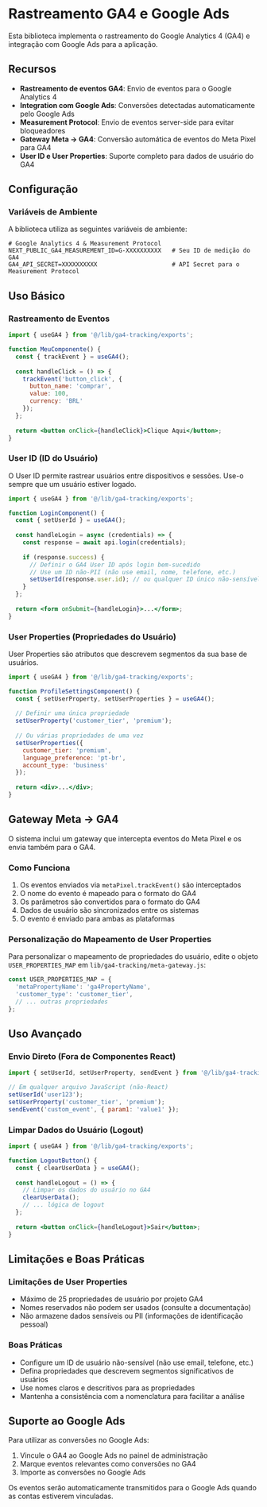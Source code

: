 # Rastreamento GA4 e Google Ads

Esta biblioteca implementa o rastreamento do Google Analytics 4 (GA4) e integração com Google Ads para a aplicação. 

## Recursos

- **Rastreamento de eventos GA4**: Envio de eventos para o Google Analytics 4
- **Integration com Google Ads**: Conversões detectadas automaticamente pelo Google Ads
- **Measurement Protocol**: Envio de eventos server-side para evitar bloqueadores
- **Gateway Meta → GA4**: Conversão automática de eventos do Meta Pixel para GA4
- **User ID e User Properties**: Suporte completo para dados de usuário do GA4

## Configuração

### Variáveis de Ambiente

A biblioteca utiliza as seguintes variáveis de ambiente:

```
# Google Analytics 4 & Measurement Protocol
NEXT_PUBLIC_GA4_MEASUREMENT_ID=G-XXXXXXXXXX   # Seu ID de medição do GA4
GA4_API_SECRET=XXXXXXXXXX                     # API Secret para o Measurement Protocol
```

## Uso Básico

### Rastreamento de Eventos

```jsx
import { useGA4 } from '@/lib/ga4-tracking/exports';

function MeuComponente() {
  const { trackEvent } = useGA4();
  
  const handleClick = () => {
    trackEvent('button_click', {
      button_name: 'comprar',
      value: 100,
      currency: 'BRL'
    });
  };
  
  return <button onClick={handleClick}>Clique Aqui</button>;
}
```

### User ID (ID do Usuário)

O User ID permite rastrear usuários entre dispositivos e sessões. Use-o sempre que um usuário estiver logado.

```jsx
import { useGA4 } from '@/lib/ga4-tracking/exports';

function LoginComponent() {
  const { setUserId } = useGA4();
  
  const handleLogin = async (credentials) => {
    const response = await api.login(credentials);
    
    if (response.success) {
      // Definir o GA4 User ID após login bem-sucedido
      // Use um ID não-PII (não use email, nome, telefone, etc.)
      setUserId(response.user.id); // ou qualquer ID único não-sensível
    }
  };
  
  return <form onSubmit={handleLogin}>...</form>;
}
```

### User Properties (Propriedades do Usuário)

User Properties são atributos que descrevem segmentos da sua base de usuários.

```jsx
import { useGA4 } from '@/lib/ga4-tracking/exports';

function ProfileSettingsComponent() {
  const { setUserProperty, setUserProperties } = useGA4();
  
  // Definir uma única propriedade
  setUserProperty('customer_tier', 'premium');
  
  // Ou várias propriedades de uma vez
  setUserProperties({
    customer_tier: 'premium',
    language_preference: 'pt-br',
    account_type: 'business'
  });
  
  return <div>...</div>;
}
```

## Gateway Meta → GA4

O sistema inclui um gateway que intercepta eventos do Meta Pixel e os envia também para o GA4.

### Como Funciona

1. Os eventos enviados via `metaPixel.trackEvent()` são interceptados
2. O nome do evento é mapeado para o formato do GA4
3. Os parâmetros são convertidos para o formato do GA4
4. Dados de usuário são sincronizados entre os sistemas
5. O evento é enviado para ambas as plataformas

### Personalização do Mapeamento de User Properties

Para personalizar o mapeamento de propriedades do usuário, edite o objeto `USER_PROPERTIES_MAP` em `lib/ga4-tracking/meta-gateway.js`:

```javascript
const USER_PROPERTIES_MAP = {
  'metaPropertyName': 'ga4PropertyName',
  'customer_type': 'customer_tier',
  // ... outras propriedades
};
```

## Uso Avançado

### Envio Direto (Fora de Componentes React)

```javascript
import { setUserId, setUserProperty, sendEvent } from '@/lib/ga4-tracking/exports';

// Em qualquer arquivo JavaScript (não-React)
setUserId('user123');
setUserProperty('customer_tier', 'premium');
sendEvent('custom_event', { param1: 'value1' });
```

### Limpar Dados do Usuário (Logout)

```jsx
import { useGA4 } from '@/lib/ga4-tracking/exports';

function LogoutButton() {
  const { clearUserData } = useGA4();
  
  const handleLogout = () => {
    // Limpar os dados do usuário no GA4
    clearUserData();
    // ... lógica de logout
  };
  
  return <button onClick={handleLogout}>Sair</button>;
}
```

## Limitações e Boas Práticas

### Limitações de User Properties

- Máximo de 25 propriedades de usuário por projeto GA4
- Nomes reservados não podem ser usados (consulte a documentação)
- Não armazene dados sensíveis ou PII (informações de identificação pessoal)

### Boas Práticas

- Configure um ID de usuário não-sensível (não use email, telefone, etc.)
- Defina propriedades que descrevem segmentos significativos de usuários
- Use nomes claros e descritivos para as propriedades
- Mantenha a consistência com a nomenclatura para facilitar a análise

## Suporte ao Google Ads

Para utilizar as conversões no Google Ads:

1. Vincule o GA4 ao Google Ads no painel de administração
2. Marque eventos relevantes como conversões no GA4
3. Importe as conversões no Google Ads

Os eventos serão automaticamente transmitidos para o Google Ads quando as contas estiverem vinculadas. 